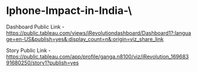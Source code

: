 # Iphone-Impact-in-India-\

Dashboard Public Link - https://public.tableau.com/views/iRevolutiondashboard/Dashboard1?:language=en-US&publish=yes&:display_count=n&:origin=viz_share_link

Story Public Link - https://public.tableau.com/app/profile/ganga.n8100/viz/iRevolution_16968391680250/story1?publish=yes

